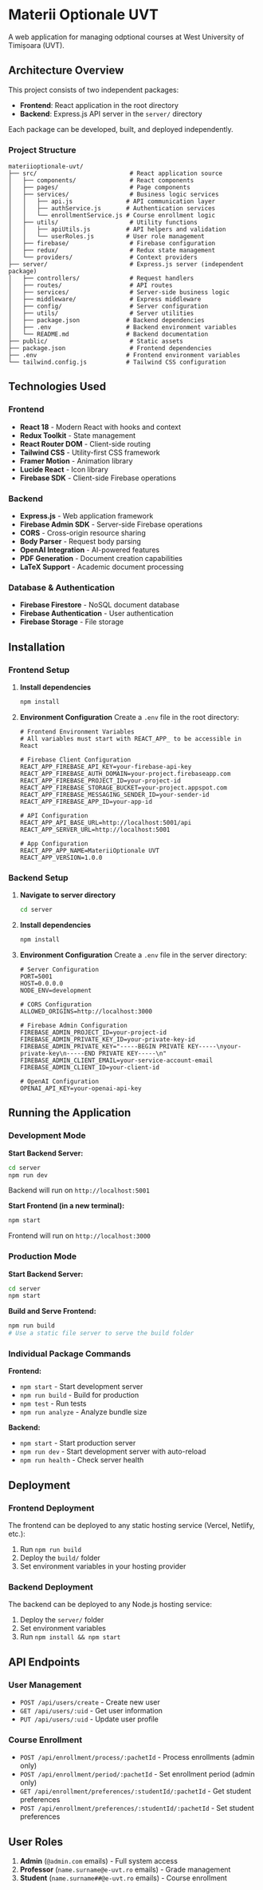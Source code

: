 # Materii Optionale UVT

A web application for managing odptional courses at West University of Timișoara (UVT).

## Architecture Overview

This project consists of two independent packages:
- **Frontend**: React application in the root directory
- **Backend**: Express.js API server in the `server/` directory

Each package can be developed, built, and deployed independently.

### Project Structure

```
materiioptionale-uvt/
├── src/                          # React application source
│   ├── components/               # React components
│   ├── pages/                    # Page components
│   ├── services/                 # Business logic services
│   │   ├── api.js               # API communication layer
│   │   ├── authService.js       # Authentication services
│   │   └── enrollmentService.js # Course enrollment logic
│   ├── utils/                    # Utility functions
│   │   ├── apiUtils.js          # API helpers and validation
│   │   └── userRoles.js         # User role management
│   ├── firebase/                 # Firebase configuration
│   ├── redux/                    # Redux state management
│   └── providers/                # Context providers
├── server/                       # Express.js server (independent package)
│   ├── controllers/              # Request handlers
│   ├── routes/                   # API routes
│   ├── services/                 # Server-side business logic
│   ├── middleware/               # Express middleware
│   ├── config/                   # Server configuration
│   ├── utils/                    # Server utilities
│   ├── package.json             # Backend dependencies
│   ├── .env                     # Backend environment variables
│   └── README.md                # Backend documentation
├── public/                       # Static assets
├── package.json                  # Frontend dependencies
├── .env                         # Frontend environment variables
└── tailwind.config.js           # Tailwind CSS configuration
```

## Technologies Used

### Frontend
- **React 18** - Modern React with hooks and context
- **Redux Toolkit** - State management
- **React Router DOM** - Client-side routing
- **Tailwind CSS** - Utility-first CSS framework
- **Framer Motion** - Animation library
- **Lucide React** - Icon library
- **Firebase SDK** - Client-side Firebase operations

### Backend
- **Express.js** - Web application framework
- **Firebase Admin SDK** - Server-side Firebase operations
- **CORS** - Cross-origin resource sharing
- **Body Parser** - Request body parsing
- **OpenAI Integration** - AI-powered features
- **PDF Generation** - Document creation capabilities
- **LaTeX Support** - Academic document processing

### Database & Authentication
- **Firebase Firestore** - NoSQL document database
- **Firebase Authentication** - User authentication
- **Firebase Storage** - File storage

## Installation

### Frontend Setup

1. **Install dependencies**
   ```bash
   npm install
   ```

2. **Environment Configuration**
   Create a `.env` file in the root directory:
   ```env
   # Frontend Environment Variables
   # All variables must start with REACT_APP_ to be accessible in React

   # Firebase Client Configuration
   REACT_APP_FIREBASE_API_KEY=your-firebase-api-key
   REACT_APP_FIREBASE_AUTH_DOMAIN=your-project.firebaseapp.com
   REACT_APP_FIREBASE_PROJECT_ID=your-project-id
   REACT_APP_FIREBASE_STORAGE_BUCKET=your-project.appspot.com
   REACT_APP_FIREBASE_MESSAGING_SENDER_ID=your-sender-id
   REACT_APP_FIREBASE_APP_ID=your-app-id

   # API Configuration
   REACT_APP_API_BASE_URL=http://localhost:5001/api
   REACT_APP_SERVER_URL=http://localhost:5001

   # App Configuration
   REACT_APP_APP_NAME=MateriiOptionale UVT
   REACT_APP_VERSION=1.0.0
   ```

### Backend Setup

1. **Navigate to server directory**
   ```bash
   cd server
   ```

2. **Install dependencies**
   ```bash
   npm install
   ```

3. **Environment Configuration**
   Create a `.env` file in the server directory:
   ```env
   # Server Configuration
   PORT=5001
   HOST=0.0.0.0
   NODE_ENV=development

   # CORS Configuration
   ALLOWED_ORIGINS=http://localhost:3000

   # Firebase Admin Configuration
   FIREBASE_ADMIN_PROJECT_ID=your-project-id
   FIREBASE_ADMIN_PRIVATE_KEY_ID=your-private-key-id
   FIREBASE_ADMIN_PRIVATE_KEY="-----BEGIN PRIVATE KEY-----\nyour-private-key\n-----END PRIVATE KEY-----\n"
   FIREBASE_ADMIN_CLIENT_EMAIL=your-service-account-email
   FIREBASE_ADMIN_CLIENT_ID=your-client-id

   # OpenAI Configuration
   OPENAI_API_KEY=your-openai-api-key
   ```

## Running the Application

### Development Mode

**Start Backend Server:**
```bash
cd server
npm run dev
```
Backend will run on `http://localhost:5001`

**Start Frontend (in a new terminal):**
```bash
npm start
```
Frontend will run on `http://localhost:3000`

### Production Mode

**Start Backend Server:**
```bash
cd server
npm start
```

**Build and Serve Frontend:**
```bash
npm run build
# Use a static file server to serve the build folder
```

### Individual Package Commands

**Frontend:**
- `npm start` - Start development server
- `npm run build` - Build for production
- `npm test` - Run tests
- `npm run analyze` - Analyze bundle size

**Backend:**
- `npm start` - Start production server
- `npm run dev` - Start development server with auto-reload
- `npm run health` - Check server health

## Deployment

### Frontend Deployment
The frontend can be deployed to any static hosting service (Vercel, Netlify, etc.):
1. Run `npm run build`
2. Deploy the `build/` folder
3. Set environment variables in your hosting provider

### Backend Deployment
The backend can be deployed to any Node.js hosting service:
1. Deploy the `server/` folder
2. Set environment variables
3. Run `npm install && npm start`

## API Endpoints

### User Management
- `POST /api/users/create` - Create new user
- `GET /api/users/:uid` - Get user information
- `PUT /api/users/:uid` - Update user profile

### Course Enrollment
- `POST /api/enrollment/process/:pachetId` - Process enrollments (admin only)
- `POST /api/enrollment/period/:pachetId` - Set enrollment period (admin only)
- `GET /api/enrollment/preferences/:studentId/:pachetId` - Get student preferences
- `POST /api/enrollment/preferences/:studentId/:pachetId` - Set student preferences

## User Roles

1. **Admin** (`@admin.com` emails) - Full system access
2. **Professor** (`name.surname@e-uvt.ro` emails) - Grade management
3. **Student** (`name.surname##@e-uvt.ro` emails) - Course enrollment